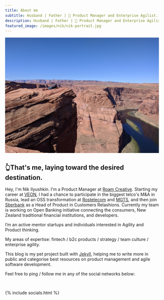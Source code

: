 ```yaml
---
title: About me
subtitle: Husband | Father | 🥝 Product Manager and Enterprise Agilist.
description: Husband | Father | 🥝 Product Manager and Enterprise Agilist.
featured_image: /images/nik/nik-portrait.jpg
---
```


![](/images/nik/nik-landscape.jpg)

## 👆That's me, laying toward the desired destination.

Hey, I'm Nik Ilyushkin. I’m a Product Manager at [Roam Creative](https://weareroam.com). Starting my career at [VEON](https://www.veon.com), I had a chance to participate in the biggest telco's M&A in Russia, lead an OSS transformation at [Rostelecom](https://www.company.rt.ru/en/) and [MGTS](https://mgts.ru), and then join [Sberbank](https://www.sberbank.ru/en/) as a Head of Product in Customers Relashions. Currently my team is working on Open Banking initiative connecting the consumers, New Zealand traditional financial institutions, and developers.

I’m an active mentor startups and individuals interested in Agility and Product thinking.

My areas of expertise: fintech / b2c products / strategy / team culture / enterprise agility.

This blog is my pet project built with [Jekyll](https://jekyllrb.com/), helping me to write more in public and categorise best resources on product management and agile software development.

Feel free to ping / follow me in any of the social networks below: 

<br />

{% include socials.html %}
